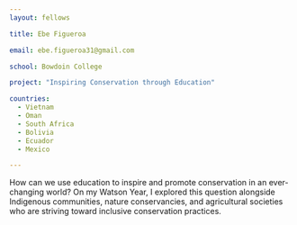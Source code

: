 ```yaml
---
layout: fellows

title: Ebe Figueroa

email: ebe.figueroa31@gmail.com

school: Bowdoin College

project: "Inspiring Conservation through Education"

countries:
  - Vietnam
  - Oman
  - South Africa
  - Bolivia
  - Ecuador
  - Mexico

---
```


How can we use education to inspire and promote conservation in an ever-changing world? On my Watson Year, I explored this question alongside Indigenous communities, nature conservancies, and agricultural societies who are striving toward inclusive conservation practices.
